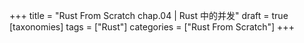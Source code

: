 +++
title = "Rust From Scratch chap.04 | Rust 中的并发"
draft = true
[taxonomies]
tags = ["Rust"]
categories = ["Rust From Scratch"]
+++
